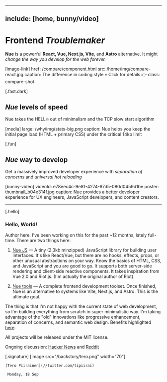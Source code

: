 
---
include: [home, bunny/video]
---

# Frontend *Troublemaker*
**Nue** is a powerful **React, Vue, Next.js, Vite**, and **Astro** alternative. It might *change the way you develop for the web forever.*

[image-link]
  href: /compare/component.html
  src: /home/img/compare-react.jpg
  caption: The difference in coding style • Click for details 👉
  class: compare-shot


[.fast.dark]
  ## *Nue* levels of speed
  Nue takes the HELL🔥 out of minimalism and the TCP slow start algorithm

  [media]
    large: /why/img/stats-big.png
    caption: Nue helps you keep the initial page load (HTML + primary CSS) under the critical 14kb limit


[.fun]
  ## *Nue* way to develop
  Get a massively improved developer experience with *separation of concerns* and *universal hot reloading*

  [bunny-video]
    videoId: e78eec4c-9e81-4274-87d5-080d0459d1be
    poster: thumbnail_b04e314f.jpg
    caption: Nue provides a better developer experience for UX engineers, JavaScript developers, and content creators.

- - -

[.hello]
  ### Hello, World!
  Author here. I've been working on this for the past ~12 months, lately full-time. There are two things here:

  1. [Nue JS](/docs/nuejs/) — A tiny (2.3kb minzipped) JavaScript library for building user interfaces. It's like React/Vue, but there are no hooks, effects, props, or other unusual abstractions on your way. Know the basics of HTML, CSS, and JavaScript and you are good to go. It supports both server-side rendering and client-side reactive components. It takes inspiration from Vue 2.0 and Riot.js. (I'm actually the original author of Riot).

  2. [Nue tools](//nuejs.org/tools/) — A complete frontend development toolset. Once finished, Nue is an alternative to systems like Vite, Next.js, and Astro. This is the ultimate goal.

  The thing is that I'm not happy with the current state of web development, so I'm building everything from scratch in super minimalistic way. I'm taking advantage of the "old" innovations like progressive enhancement, separation of concerns, and semantic web design. Benefits highlighted [here](/why/).

  All projects will be released under the MIT license.

  Ongoing discussion: [Hacker News](//news.ycombinator.com/item?id=37507419) and  [Reddit](//www.reddit.com/r/vuejs/comments/16ifij7/nue_powerful_reactvueviteastro_alternative/)


  [.signature]
    [image src="/backstory/tero.png" width="70"]

    [Tero Piirainen](//twitter.com/tipiirai)

     Monday, 18 Sep


